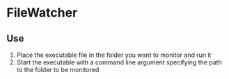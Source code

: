 # FileWatcher 

## Use

1. Place the executable file in the folder you want to monitor and run it
2. Start the executable with a command line argument specifying the path to the folder to be monitored